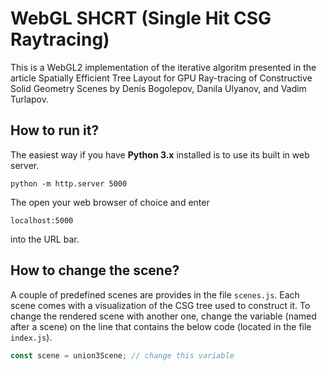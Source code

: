 # WebGL SHCRT (Single Hit CSG Raytracing)

This is a WebGL2 implementation of the iterative algoritm presented in the article Spatially Efficient Tree Layout for GPU Ray-tracing of Constructive Solid Geometry Scenes by Denis Bogolepov, Danila Ulyanov, and Vadim Turlapov.

## How to run it?
The easiest way if you have **Python 3.x** installed is to use its built in web server.
```
python -m http.server 5000
````
The open your web browser of choice and enter
```
localhost:5000
```
into the URL bar.

## How to change the scene?
A couple of predefined scenes are provides in the file `scenes.js`. Each scene comes with a visualization of the CSG tree used to construct it. To change the rendered scene with another one, change the variable (named after a scene) on the line that contains the below code (located in the file `index.js`).
```js
const scene = union3Scene; // change this variable
```